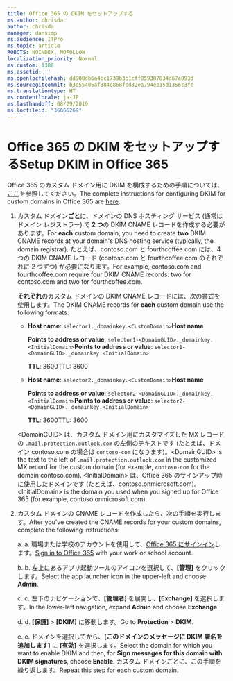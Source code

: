```yaml
---
title: Office 365 の DKIM をセットアップする
ms.author: chrisda
author: chrisda
manager: dansimp
ms.audience: ITPro
ms.topic: article
ROBOTS: NOINDEX, NOFOLLOW
localization_priority: Normal
ms.custom: 1388
ms.assetid: ''
ms.openlocfilehash: dd908db6a4bc1739b3c1cff059387034d67e093d
ms.sourcegitcommit: b3e55405af384e868fcd32ea794eb15d1356c3fc
ms.translationtype: HT
ms.contentlocale: ja-JP
ms.lasthandoff: 08/29/2019
ms.locfileid: "36666269"
---
```

# <a name="setup-dkim-in-office-365"></a><span data-ttu-id="36bf9-102">Office 365 の DKIM をセットアップする</span><span class="sxs-lookup"><span data-stu-id="36bf9-102">Setup DKIM in Office 365</span></span>

<span data-ttu-id="36bf9-103">Office 365 のカスタム ドメイン用に DKIM を構成するための手順については、[ここ](https://docs.microsoft.com/office365/SecurityCompliance/use-dkim-to-validate-outbound-email#what-you-need-to-do-to-manually-set-up-dkim-in-office-365)を参照してください。</span><span class="sxs-lookup"><span data-stu-id="36bf9-103">The complete instructions for configuring DKIM for custom domains in Office 365 are [here](https://docs.microsoft.com/office365/SecurityCompliance/use-dkim-to-validate-outbound-email#what-you-need-to-do-to-manually-set-up-dkim-in-office-365).</span></span>

1. <span data-ttu-id="36bf9-104">カスタム ドメイン**ごと**に、ドメインの DNS ホスティング サービス (通常はドメイン レジストラー) で **2 つ**の DKIM CNAME レコードを作成する必要があります。</span><span class="sxs-lookup"><span data-stu-id="36bf9-104">For **each** custom domain, you need to create **two** DKIM CNAME records at your domain's DNS hosting service (typically, the domain registrar).</span></span> <span data-ttu-id="36bf9-105">たとえば、contoso.com と fourthcoffee.com には、4 つの DKIM CNAME レコード (contoso.com と fourthcoffee.com のそれぞれに 2 つずつ) が必要になります。</span><span class="sxs-lookup"><span data-stu-id="36bf9-105">For example, contoso.com and fourthcoffee.com require four DKIM CNAME records: two for contoso.com and two for fourthcoffee.com.</span></span>

   <span data-ttu-id="36bf9-106">**それぞれ**のカスタム ドメインの DKIM CNAME レコードには、次の書式を使用します。</span><span class="sxs-lookup"><span data-stu-id="36bf9-106">The DKIM CNAME records for **each** custom domain use the following formats:</span></span>

   - <span data-ttu-id="36bf9-107">**Host name**: `selector1._domainkey.<CustomDomain>`</span><span class="sxs-lookup"><span data-stu-id="36bf9-107">**Host name**</span></span>

     <span data-ttu-id="36bf9-108">**Points to address or value**: `selector1-<DomainGUID>._domainkey.<InitialDomain>`</span><span class="sxs-lookup"><span data-stu-id="36bf9-108">**Points to address or value**: `selector1-<DomainGUID>._domainkey.<InitialDomain>`</span></span>

     <span data-ttu-id="36bf9-109">**TTL**: 3600</span><span class="sxs-lookup"><span data-stu-id="36bf9-109">TTL: 3600</span></span>

   - <span data-ttu-id="36bf9-110">**Host name**: `selector2._domainkey.<CustomDomain>`</span><span class="sxs-lookup"><span data-stu-id="36bf9-110">**Host name**</span></span>

     <span data-ttu-id="36bf9-111">**Points to address or value**: `selector2-<DomainGUID>._domainkey.<InitialDomain>`</span><span class="sxs-lookup"><span data-stu-id="36bf9-111">**Points to address or value**: `selector2-<DomainGUID>._domainkey.<InitialDomain>`</span></span>

     <span data-ttu-id="36bf9-112">**TTL**: 3600</span><span class="sxs-lookup"><span data-stu-id="36bf9-112">TTL: 3600</span></span>

   <span data-ttu-id="36bf9-113">\<DomainGUID\> は、カスタム ドメイン用にカスタマイズした MX レコードの `.mail.protection.outlook.com` の左側のテキストです (たとえば、ドメイン contoso.com の場合は `contoso-com` になります)。</span><span class="sxs-lookup"><span data-stu-id="36bf9-113">\<DomainGUID\> is the text to the left of `.mail.protection.outlook.com` in the customized MX record for the custom domain (for example, `contoso-com` for the domain contoso.com).</span></span> <span data-ttu-id="36bf9-114">\<InitialDomain\> は、Office 365 のサインアップ時に使用したドメインです (たとえば、contoso.onmicrosoft.com)。</span><span class="sxs-lookup"><span data-stu-id="36bf9-114">\<InitialDomain\> is the domain you used when you signed up for Office 365 (for example, contoso.onmicrosoft.com).</span></span>

2. <span data-ttu-id="36bf9-115">カスタム ドメインの CNAME レコードを作成したら、次の手順を実行します。</span><span class="sxs-lookup"><span data-stu-id="36bf9-115">After you've created the CNAME records for your custom domains, complete the following instructions:</span></span>

   <span data-ttu-id="36bf9-116">a. </span><span class="sxs-lookup"><span data-stu-id="36bf9-116">a.</span></span> <span data-ttu-id="36bf9-117">職場または学校のアカウントを使用して、[Office 365 にサインイン](https://support.office.microsoft.com/article/e9eb7d51-5430-4929-91ab-6157c5a050b4)します。</span><span class="sxs-lookup"><span data-stu-id="36bf9-117">[Sign in to Office 365](https://support.office.microsoft.com/article/e9eb7d51-5430-4929-91ab-6157c5a050b4) with your work or school account.</span></span>

   <span data-ttu-id="36bf9-118">b. </span><span class="sxs-lookup"><span data-stu-id="36bf9-118">b.</span></span> <span data-ttu-id="36bf9-119">左上にあるアプリ起動ツールのアイコンを選択して、**[管理]** をクリックします。</span><span class="sxs-lookup"><span data-stu-id="36bf9-119">Select the app launcher icon in the upper-left and choose **Admin**.</span></span>

   <span data-ttu-id="36bf9-120">c. </span><span class="sxs-lookup"><span data-stu-id="36bf9-120">c.</span></span> <span data-ttu-id="36bf9-121">左下のナビゲーションで、**[管理者]** を展開し、**[Exchange]** を選択します。</span><span class="sxs-lookup"><span data-stu-id="36bf9-121">In the lower-left navigation, expand **Admin** and choose **Exchange**.</span></span>

   <span data-ttu-id="36bf9-122">d. </span><span class="sxs-lookup"><span data-stu-id="36bf9-122">d.</span></span> <span data-ttu-id="36bf9-123">**[保護]** > **[DKIM]** に移動します。</span><span class="sxs-lookup"><span data-stu-id="36bf9-123">Go to **Protection** > **DKIM**.</span></span>

   <span data-ttu-id="36bf9-124">e. </span><span class="sxs-lookup"><span data-stu-id="36bf9-124">e.</span></span> <span data-ttu-id="36bf9-125">ドメインを選択してから、**[このドメインのメッセージに DKIM 署名を追加します]** に **[有効]** を選択します。</span><span class="sxs-lookup"><span data-stu-id="36bf9-125">Select the domain for which you want to enable DKIM and then, for **Sign messages for this domain with DKIM signatures**, choose **Enable**.</span></span> <span data-ttu-id="36bf9-126">カスタム ドメインごとに、この手順を繰り返します。</span><span class="sxs-lookup"><span data-stu-id="36bf9-126">Repeat this step for each custom domain.</span></span>
